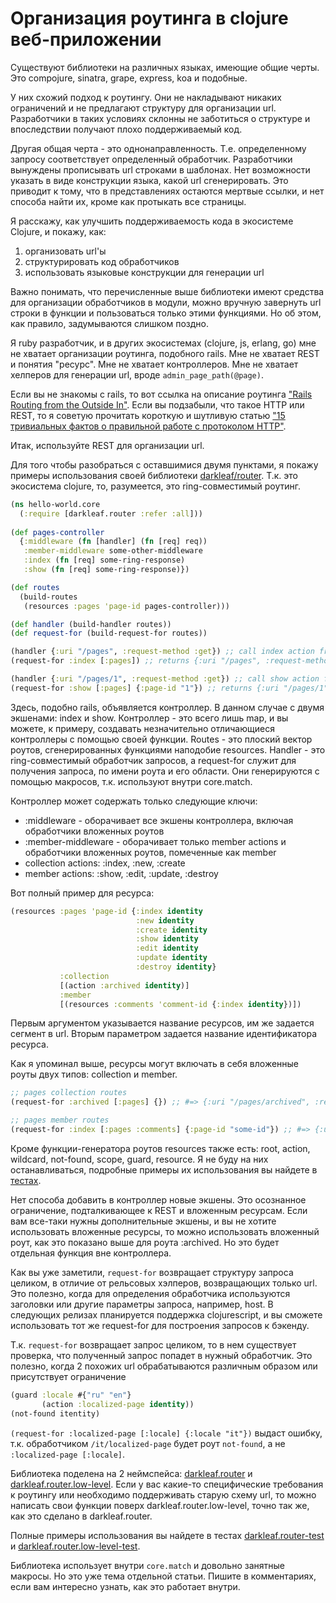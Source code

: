 # Организация роутинга в clojure веб-приложении

Существуют библиотеки на различных языках, имеющие общие черты. Это compojure, sinatra, grape, express, koa и подобные.

У них схожий подход к роутингу. Они не накладывают никаких ограничений и не предлагают структуру для организации url. Разработчики в таких условиях склонны не заботиться о структуре и впоследствии получают плохо поддерживаемый код.

Другая общая черта - это однонаправленность. Т.е. определенному запросу соответствует определенный обработчик. Разработчики вынуждены прописывать url строками в шаблонах. Нет возможности указать в виде конструкции языка, какой url сгенерировать. Это приводит к тому, что в представлениях остаются мертвые ссылки, и нет способа найти их, кроме как протыкать все страницы.

Я расскажу, как улучшить поддерживаемость кода в экосистеме Clojure, и покажу, как:

1. организовать url'ы
2. структурировать код обработчиков
3. использовать языковые конструкции для генерации url

<cut />

Важно понимать, что перечисленные выше библиотеки имеют средства для организации обработчиков в модули, можно вручную завернуть url строки в функции и пользоваться только этими функциями. Но об этом, как правило, задумываются слишком поздно.

Я ruby разработчик, и в других экосистемах (clojure, js, erlang, go) мне не хватает организации роутинга, подобного rails. Мне не хватает REST и понятия "ресурс". Мне не хватает контроллеров. Мне не хватает хелперов для генерации url, вроде `admin_page_path(@page)`.

Если вы не знакомы с rails, то вот ссылка на описание роутинга ["Rails Routing from the Outside In"](http://guides.rubyonrails.org/routing.html). Если вы подзабыли, что такое HTTP или REST, то я советую прочитать короткую и шутливую статью ["15 тривиальных фактов о правильной работе с протоколом HTTP"](https://habrahabr.ru/company/yandex/blog/265569/).

Итак, используйте REST для организации url.

Для того чтобы разобраться с оставшимися двумя пунктами, я покажу примеры использования своей библиотеки [darkleaf/router](https://github.com/darkleaf/router/). Т.к. это экосистема clojure, то, разумеется, это ring-совместимый роутинг.

```clojure
(ns hello-world.core
  (:require [darkleaf.router :refer :all]))
  
(def pages-controller
  {:middleware (fn [handler] (fn [req] req))
   :member-middleware some-other-middleware
   :index (fn [req] some-ring-response)
   :show (fn [req] some-ring-response)})

(def routes
  (build-routes
   (resources :pages 'page-id pages-controller)))

(def handler (build-handler routes))
(def request-for (build-request-for routes))

(handler {:uri "/pages", :request-method :get}) ;; call index action from pages-controller
(request-for :index [:pages]) ;; returns {:uri "/pages", :request-method :get}

(handler {:uri "/pages/1", :request-method :get}) ;; call show action from pages-controller
(request-for :show [:pages] {:page-id "1"}) ;; returns {:uri "/pages/1", :request-method :get}
```

Здесь, подобно rails, объявляется контроллер. В данном случае с двумя экшенами: index и show.
Контроллер - это всего лишь map, и вы можете, к примеру, создавать незначительно отличающиеся контроллеры с помощью своей функции.
Routes - это плоский вектор роутов, сгенерированных функциями наподобие resources.
Handler - это ring-совместимый обработчик запросов, а request-for служит для получения запроса, по имени роута и его области. Они генерируются с помощью макросов, т.к. используют внутри core.match.

Контроллер может содержать только следующие ключи:

* :middleware - оборачивает все экшены контроллера, включая обработчики вложенных роутов
* :member-middleware - оборачивает только member actions и обработчики вложенных роутов, помеченные как member
* collection actions: :index, :new, :create
* member actions: :show, :edit, :update, :destroy

Вот полный пример для ресурса:

```clojure
(resources :pages 'page-id {:index identity
                            :new identity
                            :create identity
                            :show identity
                            :edit identity
                            :update identity
                            :destroy identity}
           :collection
           [(action :archived identity)]
           :member
           [(resources :comments 'comment-id {:index identity})])
```
Первым аргументом указывается название ресурсов, им же задается сегмент в url. Вторым параметром задается название идентификатора ресурса.

Как я упоминал выше, ресурсы могут включать в себя вложенные роуты двух типов: collection и member.

```clojure
;; pages collection routes
(request-for :archived [:pages] {}) ;; #=> {:uri "/pages/archived", :request-method :get}

;; pages member routes
(request-for :index [:pages :comments] {:page-id "some-id"}) ;; #=> {:uri "/pages/some-id/comments", :request-method :get}
```

Кроме функции-генератора роутов resources также есть: root, action, wildcard, not-found, scope, guard, resource. Я не буду на них останавливаться, подробные примеры их использования вы найдете в [тестах](https://github.com/darkleaf/router/blob/master/test/darkleaf/router_test.clj).

Нет способа добавить в контроллер новые экшены. Это осознанное ограничение, подталкивающее к REST и вложенным ресурсам. Если вам все-таки нужны дополнительные экшены, и вы не хотите использовать вложенные ресурсы, то можно использовать вложенный роут, как это показано выше для роута :archived. Но это будет отдельная функция вне контроллера.

Как вы уже заметили, `request-for` возвращает структуру запроса целиком, в отличие от рельсовых хэлперов, возвращающих только url. Это полезно, когда для определения обработчика используются заголовки или другие параметры запроса, например, host. В следующих релизах планируется поддержка clojurescript, и вы сможете использовать тот же request-for для построения запросов к бэкенду.

Т.к. `request-for` возвращает запрос целиком, то в нем существует проверка, что полученный запрос попадет в нужный обработчик. Это полезно, когда 2 похожих url обрабатываются различным образом или присутствует ограничение

```clojure
(guard :locale #{"ru" "en"}
       (action :localized-page identity))
(not-found itentity)       
```

`(request-for :localized-page [:locale] {:locale "it"})` выдаст ошибку, т.к. обработчиком `/it/localized-page` будет роут `not-found`, а не `:localized-page [:locale]`.

Библиотека поделена на 2 неймспейса: 
[darkleaf.router](https://github.com/darkleaf/router/blob/master/src/darkleaf/router.clj) и [darkleaf.router.low-level](https://github.com/darkleaf/router/blob/master/src/darkleaf/router/low_level.clj). Если у вас какие-то специфические требования к роутингу или необходимо поддерживать старую схему url, то можно написать свои функции поверх darkleaf.router.low-level, точно так же, как это сделано в darkleaf.router.

Полные примеры использования вы найдете в тестах [darkleaf.router-test](https://github.com/darkleaf/router/blob/master/test/darkleaf/router_test.clj) и [darkleaf.router.low-level-test](https://github.com/darkleaf/router/blob/master/test/darkleaf/router/low_level_test.clj).

Библиотека использует внутри `core.match` и довольно занятные макросы. Но это уже тема отдельной статьи. Пишите в комментариях, если вам интересно узнать, как это работает внутри.
